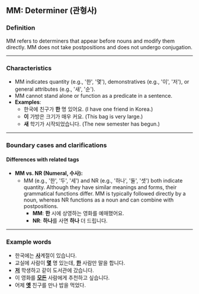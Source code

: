 ## MM: Determiner (관형사)

### Definition
MM refers to determiners that appear before nouns and modify them directly. MM does not take postpositions and does not undergo conjugation.

---

### Characteristics
- MM indicates quantity (e.g., '한', '몇'), demonstratives (e.g., '이', '저'), or general attributes (e.g., '새', '순').
- MM cannot stand alone or function as a predicate in a sentence.
- **Examples**: 
    - 한국에 친구가 **한** 명 있어요. (I have one friend in Korea.)
    - **이** 가방은 크기가 매우 커요. (This bag is very large.)
    - **새** 학기가 시작되었습니다. (The new semester has begun.)

---

### Boundary cases and clarifications

#### Differences with related tags
- **MM vs. NR (Numeral, 수사):**
    - MM (e.g., '한', '두', '세') and NR (e.g., '하나', '둘', '셋') both indicate quantity. Although they have similar meanings and forms, their grammatical functions differ. MM is typically followed directly by a noun, whereas NR functions as a noun and can combine with postpositions.
        - **MM**: **한** 시에 상영하는 영화를 예매했어요. 
        - **NR**:  **하나**를 사면 **하나** 더 드립니다.

---

### Example words
- 한국에는 <ins>**사**</ins>계절이 있습니다.
- 교실에 사람이 <ins>**몇**</ins> 명 있는데, <ins>**한**</ins> 사람만 말을 합니다.
- <ins>**저**</ins> 학생하고 같이 도서관에 갔습니다.
- 이 영화를 <ins>**모든**</ins> 사람에게 추천하고 싶습니다.
- 어제 <ins>**옛**</ins> 친구를 만나 밥을 먹었다.
